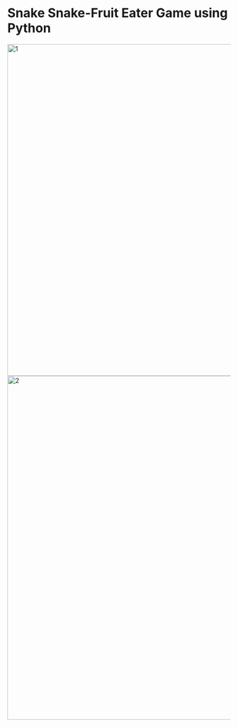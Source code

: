 # Snake Snake-Fruit Eater Game using Python

<img width="747" alt="1" src="https://user-images.githubusercontent.com/83878346/236028768-43ea1c3a-78cf-421b-ae33-c96171259968.png">
<img width="774" alt="2" src="https://user-images.githubusercontent.com/83878346/236028831-5041c100-04b3-4aab-9f93-4d167220fcb0.png">
